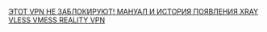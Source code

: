 [ЭТОТ VPN НЕ ЗАБЛОКИРУЮТ! МАНУАЛ И ИСТОРИЯ ПОЯВЛЕНИЯ XRAY VLESS VMESS REALITY VPN](https://www.youtube.com/watch?v=Ajy1lS9qJbs)
